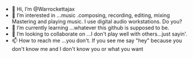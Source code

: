 - 👋 Hi, I’m @Warrockettajax
- 👀 I’m interested in ...music .composing, recording, editing, mixing
Mastering and playing music. I use digital audio workstations.  Do you?
- 🌱 I’m currently learning ...whatever this github is supposed to be.
- 💞️ I’m looking to collaborate on ...I don't play well with others...just sayin'.
- 📫 How to reach me ...you don't.  If you see me say "hey" because you don't know me and I don't know you or what you want

<!---
Warrockettajax/Warrockettajax is a ✨ special ✨ repository because its `README.md` (this file) appears on your GitHub profile.
You can click the Preview link to take a look at your changes. Where's the preview  link?
--->
